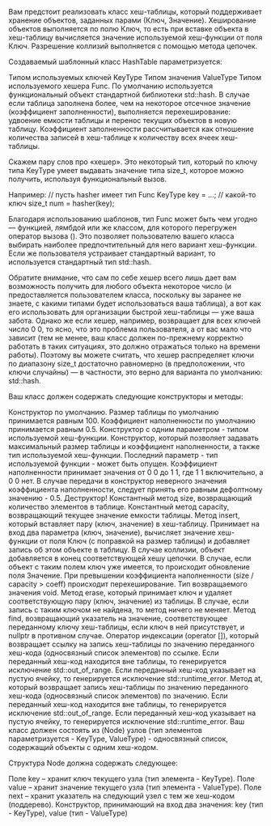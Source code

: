 Вам предстоит реализовать класс хеш-таблицы, который поддерживает хранение объектов, заданных парами (Ключ, Значение). Хеширование объектов выполняется по полю Ключ, то есть при вставке объекта в хеш-таблицу вычисляется значение используемой хеш-функции от поля Ключ. Разрешение коллизий выполняется с помощью метода цепочек.

Создаваемый шаблонный класс HashTable параметризуется:

Типом используемых ключей KeyType
Типом значения ValueType
Типом используемого хешера Func. По умолчанию используется функциональный объект стандартной библиотеки std::hash<KeyType>.
В случае если таблица заполнена более, чем на некоторое отсечное значение (коэффициент заполненности), выполняется перехеширование: удвоение емкости таблицы и перенос текущих объектов в новую таблицу. Коэффициент заполненности рассчитывается как отношение количества записей в хеш-таблице к количеству всех ячеек хеш-таблицы.

Скажем пару слов про «хешер». Это некоторый тип, который по ключу типа KeyType умеет выдавать значение типа size_t, которое можно получить, используя функциональный вызов.

Например:
// пусть hasher имеет тип Func
KeyType key = ...; // какой-то ключ
size_t num = hasher(key);

Благодаря использованию шаблонов, тип Func может быть чем угодно — функцией, лямбдой или же классом, для которого перегружен оператор вызова (). Это позволяет пользователю вашего класса выбирать наиболее предпочтительный для него вариант хеш-функции. Если же пользователя устраивает стандартный вариант, то используется стандартный тип std::hash<KeyType>.

Обратите внимание, что сам по себе хешер всего лишь дает вам возможность получить для любого объекта некоторое число (и предоставляется пользователем класса, поскольку вы заранее не знаете, с какими типами будет использоваться ваша таблица), а вот как его использовать для организации быстрой хеш-таблицы — уже ваша забота. Однако же если хешер, например, возвращает для всех ключей число
0
0, то ясно, что это проблема пользователя, а от вас мало что зависит (тем не менее, ваш класс должен по-прежнему корректно работать в таких ситуациях, это должно отражаться только на времени работы). Поэтому вы можете считать, что хешер распределяет ключи по диапазону size_t достаточно равномерно (в предположении, что ключи случайны) — в частности, это верно для варианта по умолчанию: std::hash<KeyType>.

Ваш класс должен содержать следующие конструкторы и методы:

Конструктор по умолчанию. Размер таблицы по умолчанию принимается равным 100. Коэффициент наполненности по умолчанию принимается равным 0.5.
Конструктор с одним параметром - типом используемой хеш-функции.
Конструктор, который позволяет задавать максимальный размер таблицы и коэффициент наполненности, а также тип используемой хеш-функции. Последний параметр - тип используемой функции - может быть опущен. Коэффициент наполненности принимает значения от
0
0 до
1
1, где
1
1 включительно, а
0
0 нет. В случае передачи в конструктор неверного значения коэффициента наполненности, следует принять его равным дефолтному значению - 0.5.
Деструктор!
Константный метод size, возвращающий количество элементов в таблице.
Константный метод capacity, возвращающий текущее значение емкости таблицы.
Метод insert, который вставляет пару (ключ, значение) в хеш-таблицу. Принимает на вход два параметра (ключ, значение), вычисляет значение хеш-функции от поля Ключ (с поправкой на размер таблицы) и добавляет запись об этом объекте в таблицу. В случае коллизии, объект добавляется в конец соответствующей хешу цепочки. В случае, если объект с таким полем ключ уже имеется, то происходит обновление поля Значение. При превышении коэффициента наполненности (size / capacity > coeff) происходит перехеширование. Тип возвращаемого значения void.
Метод erase, который принимает ключ и удаляет соответствующую пару (ключ, значение) из таблицы. В случае, если запись с таким ключом не найдена, то метод ничего не меняет.
Метод find, возвращающий указатель на значение, соответствующее переданному ключу хеш-таблицы, если ключ в ней присутствует, и nullptr в противном случае.
Оператор индексации (operator []), который возвращает ссылку на запись хеш-таблицы по значению переданного хеш-кода (односвязный список элементов) по ссылке. Если переданный хеш-код находится вне таблицы, то генерируется исключение std::out_of_range. Если переданный хеш-код указывает на пустую ячейку, то генерируется исключение std::runtime_error.
Метод at, который возвращает запись хеш-таблицы по значению переданного хеш-кода (односвязный список элементов) по значению. Если переданный хеш-код находится вне таблицы, то генерируется исключение std::out_of_range. Если переданный хеш-код указывает на пустую ячейку, то генерируется исключение std::runtime_error.
Ваш класс должен состоять из (Node) узлов (тип элементов параметризуется - KeyType, ValueType) - односвязный список, содержащий объекты с одним хеш-кодом.

Структура Node должна содержать следующее:

Поле key – хранит ключ текущего узла (тип элемента - KeyType).
Поле value – хранит значение текущего узла (тип элемента - ValueType).
Поле next – хранит указатель на следующий узел с тем же хеш-кодом (поддерево).
Конструктор, принимающий на вход два значения: key (тип - KeyType), value (тип - ValueType)